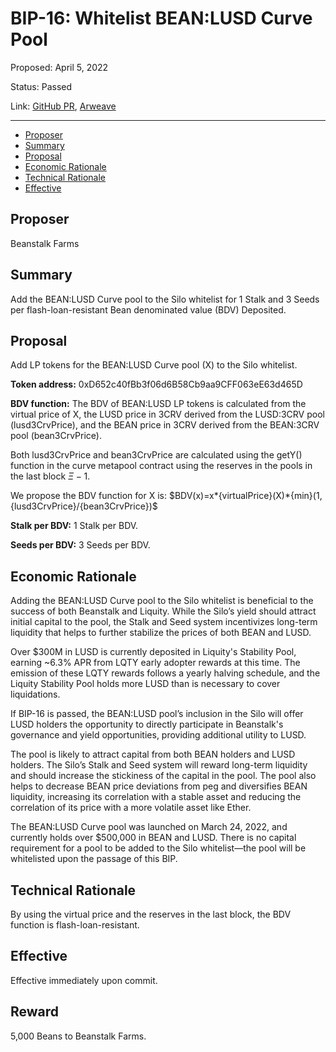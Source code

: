 # BIP-16: Whitelist BEAN:LUSD Curve Pool

Proposed: April 5, 2022

Status: Passed

Link: [GitHub PR](https://github.com/BeanstalkFarms/Beanstalk/pull/66), [Arweave](https://arweave.net/xhve4hJiCIePeIxqjKMAG7YtUEosltdlB25a4vB8k7M)

---

- [Proposer](#proposer)
- [Summary](#summary)
- [Proposal](#proposal)
- [Economic Rationale](#economic-rationale)
- [Technical Rationale](#technical-rationale)
- [Effective](#effective)

## Proposer

Beanstalk Farms

## Summary

Add the BEAN:LUSD Curve pool to the Silo whitelist for 1 Stalk and 3 Seeds per flash-loan-resistant Bean denominated value (BDV) Deposited.

## Proposal

Add LP tokens for the BEAN:LUSD Curve pool (X) to the Silo whitelist.

**Token address:** 0xD652c40fBb3f06d6B58Cb9aa9CFF063eE63d465D

**BDV function:** The BDV of BEAN:LUSD LP tokens is calculated from the virtual price of X, the LUSD price in 3CRV derived from the LUSD:3CRV pool (lusd3CrvPrice), and the BEAN price in 3CRV derived from the BEAN:3CRV pool (bean3CrvPrice).

Both lusd3CrvPrice and bean3CrvPrice are calculated using the getY() function in the curve metapool contract using the reserves in the pools in the last block $\Xi-1$. 

We propose the BDV function for X is:
$BDV(x)=x*\{virtualPrice}(X)*\{min}(1,\{lusd3CrvPrice}/\{bean3CrvPrice})$

**Stalk per BDV:** 1 Stalk per BDV.

**Seeds per BDV:** 3 Seeds per BDV.

## Economic Rationale

Adding the BEAN:LUSD Curve pool to the Silo whitelist is beneficial to the success of both Beanstalk and Liquity. While the Silo’s yield should attract initial capital to the pool, the Stalk and Seed system incentivizes long-term liquidity that helps to further stabilize the prices of both BEAN and LUSD.

Over $300M in LUSD is currently deposited in Liquity's Stability Pool, earning ~6.3% APR from LQTY early adopter rewards at this time. The emission of these LQTY rewards follows a yearly halving schedule, and the Liquity Stability Pool holds more LUSD than is necessary to cover liquidations.

If BIP-16 is passed, the BEAN:LUSD pool’s inclusion in the Silo will offer LUSD holders the opportunity to directly participate in Beanstalk's governance and yield opportunities, providing additional utility to LUSD.

The pool is likely to attract capital from both BEAN holders and LUSD holders. The Silo’s Stalk and Seed system will reward long-term liquidity and should increase the stickiness of the capital in the pool. The pool also helps to decrease BEAN price deviations from peg and diversifies BEAN liquidity, increasing its correlation with a stable asset and reducing the correlation of its price with a more volatile asset like Ether.

The BEAN:LUSD Curve pool was launched on March 24, 2022, and currently holds over $500,000 in BEAN and LUSD. There is no capital requirement for a pool to be added to the Silo whitelist—the pool will be whitelisted upon the passage of this BIP.

## Technical Rationale

By using the virtual price and the reserves in the last block, the BDV function is flash-loan-resistant.

## Effective

Effective immediately upon commit.

## Reward

5,000 Beans to Beanstalk Farms.